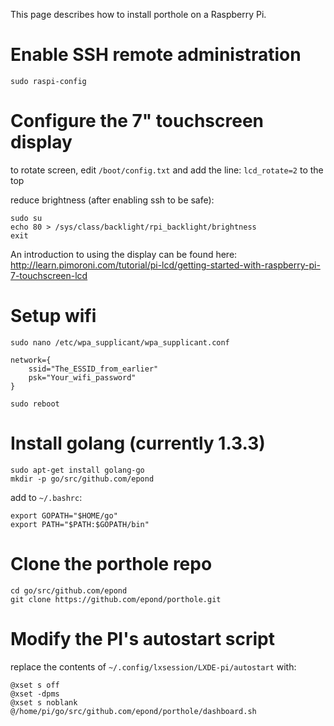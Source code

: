 This page describes how to install porthole on a Raspberry Pi.

# Enable SSH remote administration

    sudo raspi-config

# Configure the 7" touchscreen display

to rotate screen, edit `/boot/config.txt` and add the line: `lcd_rotate=2` to the top

reduce brightness (after enabling ssh to be safe):

    sudo su
    echo 80 > /sys/class/backlight/rpi_backlight/brightness
    exit

An introduction to using the display can be found here:
http://learn.pimoroni.com/tutorial/pi-lcd/getting-started-with-raspberry-pi-7-touchscreen-lcd

# Setup wifi

`sudo nano /etc/wpa_supplicant/wpa_supplicant.conf`

    network={
        ssid="The_ESSID_from_earlier"
        psk="Your_wifi_password"
    }

`sudo reboot`

# Install golang (currently 1.3.3)

    sudo apt-get install golang-go
    mkdir -p go/src/github.com/epond

add to `~/.bashrc`:

    export GOPATH="$HOME/go"
    export PATH="$PATH:$GOPATH/bin"
    
# Clone the porthole repo

    cd go/src/github.com/epond
    git clone https://github.com/epond/porthole.git

# Modify the PI's autostart script

replace the contents of `~/.config/lxsession/LXDE-pi/autostart` with:

    @xset s off
    @xset -dpms
    @xset s noblank
    @/home/pi/go/src/github.com/epond/porthole/dashboard.sh

